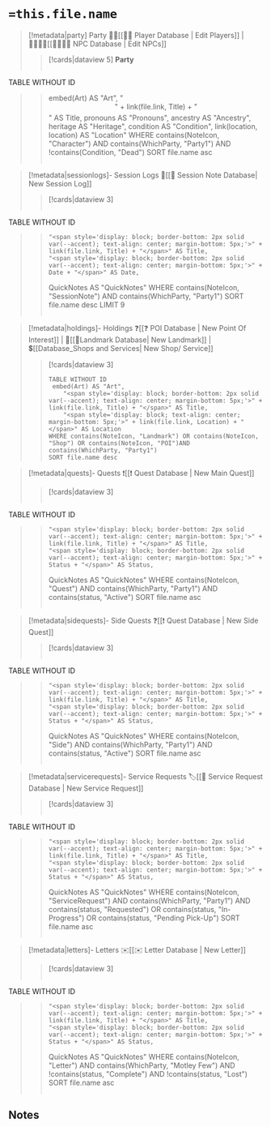 
# **`=this.file.name`**
> [!metadata|party] Party
 🧙‍♂️[[🧙‍♂️ Player Database | Edit Players]] | 👨‍👩‍👧‍👦[[👨‍👩‍👧‍👦 NPC Database | Edit NPCs]]
>> [!cards|dataview 5] **Party**
>>```dataview
TABLE WITHOUT ID
>>	embed(Art) AS "Art",
>>     "<span style='display: block; border-bottom: 2px solid var(--accent); text-align: center; margin-bottom: 5px;'>" + link(file.link, Title) + "</span>" AS Title,
>>	pronouns AS "Pronouns",
>>	ancestry AS "Ancestry",
>>	heritage AS "Heritage",
>>	condition AS "Condition",
>>	link(location, location) AS "Location"
WHERE contains(NoteIcon, "Character") AND contains(WhichParty, "Party1") AND !contains(Condition, "Dead")
>>SORT file.name asc
>>```

> [!metadata|sessionlogs]- Session Logs
📝[[📝 Session Note Database| New Session Log]]
>> [!cards|dataview 3]
>>```dataview
TABLE WITHOUT ID
>>     "<span style='display: block; border-bottom: 2px solid var(--accent); text-align: center; margin-bottom: 5px;'>" + link(file.link, Title) + "</span>" AS Title,
>>     "<span style='display: block; border-bottom: 2px solid var(--accent); text-align: center; margin-bottom: 5px;'>" + Date + "</span>" AS Date,
>>	QuickNotes AS "QuickNotes"
WHERE contains(NoteIcon, "SessionNote") AND contains(WhichParty, "Party1")
>>SORT file.name desc LIMIT 9
>>```

> [!metadata|holdings]- Holdings
❓[[❓ POI Database | New Point Of Interest]] | 🏰[[🏰Landmark Database| New Landmark]] | 💲[[Database_Shops and Services| New Shop/ Service]]
>> [!cards|dataview 3]
>>```dataview
>> TABLE WITHOUT ID
>>	embed(Art) AS "Art",
>>     "<span style='display: block; border-bottom: 2px solid var(--accent); text-align: center; margin-bottom: 5px;'>" + link(file.link, Title) + "</span>" AS Title,
>>     "<span style='display: block; text-align: center; margin-bottom: 5px;'>" + link(file.link, Location) + "</span>" AS Location
>> WHERE contains(NoteIcon, "Landmark") OR contains(NoteIcon, "Shop") OR contains(NoteIcon, "POI")AND contains(WhichParty, "Party1")
>>SORT file.name desc
>>```

> [!metadata|quests]- Quests
❗[[❗ Quest Database | New Main Quest]]
>> [!cards|dataview 3]
>>```dataview
TABLE WITHOUT ID
>>     "<span style='display: block; border-bottom: 2px solid var(--accent); text-align: center; margin-bottom: 5px;'>" + link(file.link, Title) + "</span>" AS Title,
>>     "<span style='display: block; border-bottom: 2px solid var(--accent); text-align: center; margin-bottom: 5px;'>" + Status + "</span>" AS Status,
>>	QuickNotes AS "QuickNotes"
WHERE contains(NoteIcon, "Quest") AND contains(WhichParty, "Party1") AND contains(status, "Active")
>>SORT file.name asc
>>```

> [!metadata|sidequests]- Side Quests
❓[[❗ Quest Database | New Side Quest]]
>> [!cards|dataview 3]
>>```dataview
TABLE WITHOUT ID
>>     "<span style='display: block; border-bottom: 2px solid var(--accent); text-align: center; margin-bottom: 5px;'>" + link(file.link, Title) + "</span>" AS Title,
>>     "<span style='display: block; border-bottom: 2px solid var(--accent); text-align: center; margin-bottom: 5px;'>" + Status + "</span>" AS Status,
>>	QuickNotes AS "QuickNotes"
WHERE contains(NoteIcon, "Side") AND contains(WhichParty, "Party1") AND contains(status, "Active")
>>SORT file.name asc
>>```

> [!metadata|servicerequests]- Service Requests
🏷️[[🎫 Service Request Database | New Service Request]]
>> [!cards|dataview 3]
>>```dataview
TABLE WITHOUT ID
>>     "<span style='display: block; border-bottom: 2px solid var(--accent); text-align: center; margin-bottom: 5px;'>" + link(file.link, Title) + "</span>" AS Title,
>>     "<span style='display: block; border-bottom: 2px solid var(--accent); text-align: center; margin-bottom: 5px;'>" + Status + "</span>" AS Status,
>>	QuickNotes AS "QuickNotes"
WHERE contains(NoteIcon, "ServiceRequest") AND contains(WhichParty, "Party1") AND contains(status, "Requested") OR contains(status, "In-Progress") OR contains(status, "Pending Pick-Up")
>>SORT file.name asc
>>```

> [!metadata|letters]- Letters
✉️[[✉️ Letter Database | New Letter]]
>> [!cards|dataview 3]
>>```dataview
TABLE WITHOUT ID
>>     "<span style='display: block; border-bottom: 2px solid var(--accent); text-align: center; margin-bottom: 5px;'>" + link(file.link, Title) + "</span>" AS Title,
>>     "<span style='display: block; border-bottom: 2px solid var(--accent); text-align: center; margin-bottom: 5px;'>" + Status + "</span>" AS Status,
>>	QuickNotes AS "QuickNotes"
WHERE contains(NoteIcon, "Letter") AND contains(WhichParty, "Motley Few") AND !contains(status, "Complete") AND !contains(status, "Lost")
>>SORT file.name asc
>>```

## **Notes**
